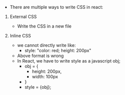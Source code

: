 - There are multiple ways to write CSS in react:
1. External CSS
    - Write the CSS in a new file

2. Inline CSS
    - we cannot directly write like:
        - style: "color: red; height: 200px"
    - Above format is wrong
    - In React, we have to write style as a javascript obj;
        - obj = {
            - height: 200px,
            - width: 100px
        - }
        - style = {obj};